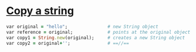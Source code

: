 [1]: http://rosettacode.org/wiki/Copy_a_string

# [Copy a string][1]

```ruby
var original = "hello";               # new String object
var reference = original;             # points at the original object
var copy1 = String.new(original);     # creates a new String object
var copy2 = original+'';              # ==//==
```